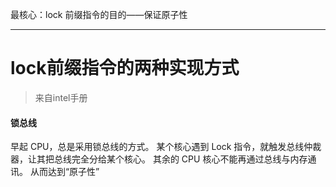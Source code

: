 最核心：lock 前缀指令的目的——保证原子性

---


# lock前缀指令的两种实现方式
> 来自intel手册

#### 锁总线
早起 CPU，总是采用锁总线的方式。
某个核心遇到 Lock 指令，就触发总线仲裁器，让其把总线完全分给某个核心。
其余的 CPU 核心不能再通过总线与内存通讯。
从而达到“原子性”

#### 